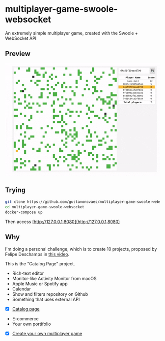 multiplayer-game-swoole-websocket
===================================

An extremely simple multiplayer game, created with the Swoole + WebSocket API

## Preview
![](preview.gif)

## Trying
```sh
git clone https://github.com/gustavonovaes/multiplayer-game-swoole-websocket.git
cd multiplayer-game-swoole-websocket
docker-compose up
```

Then access [http://127.0.0.1:8080](http://127.0.0.1:8080)


## Why
I'm doing a personal challenge, which is to create 10 projects, proposed by Felipe Deschamps in [this video](https://www.youtube.com/watch?v=fYR9L2ZmodM).

This is the "Catalog Page" project.

- Rich-text editor
- Monitor-like Activity Monitor from macOS
- Apple Music or Spotify app
- Calendar
- Show and filters repository on Github
- Something that uses external API
- [x] [Catalog page](https://github.com/gustavonovaes/microsoft-official-page-clone)
- E-commerce
- Your own portifolio
- [x] [Create your own multiplayer game](https://github.com/gustavonovaes/multiplayer-game-swoole-websocket)